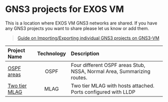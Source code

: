 # GNS3 projects for EXOS VM

This is a location where EXOS VM GNS3 networks are shared.  If you have any GNS3 projects you want to share please let us know or add them.

>[Guide on Importing/Exporting individual GNS3 projects on GNS3-VM](gns3_projects/import_export_gns3.md)


|Project Name| Technology | Description |
|:-----------|:-------------:|:------|
|[OSPF areas](OSPF_areas/README.md)| OSPF | Four different OSPF areas Stub, NSSA, Normal Area, Summarizing routes.|
|[Two tier MLAG](two_tier_MLAG/README.md)| MLAG | Two tier MLAG with hosts attached.  Ports configured with LLDP|
